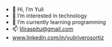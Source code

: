 - 👋 Hi, I’m Yuli
- 👀 I’m interested in technology
- 🌱 I’m currently learning  programming
- 📫 liliraspitu@gmail.com
- www.linkedin.com/in/yuliriverosortiz

<!---
dojayuli/dojayuli is a ✨ special ✨ repository because its `README.md` (this file) appears on your GitHub profile.
You can click the Preview link to take a look at your changes.
--->
